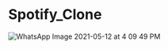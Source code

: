 # Spotify_Clone
![WhatsApp Image 2021-05-12 at 4 09 49 PM](https://user-images.githubusercontent.com/61863033/117962558-fbde6d80-b33c-11eb-866c-10f4c76b4469.jpeg)

